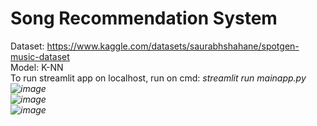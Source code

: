 # Song Recommendation System
Dataset: https://www.kaggle.com/datasets/saurabhshahane/spotgen-music-dataset <br/>
Model: K-NN<br/>
To run streamlit app on localhost, run on cmd: <i>streamlit run mainapp.py<br/>
![image](https://user-images.githubusercontent.com/102611060/206890644-b117597a-61ea-4bd0-974e-3fd7f7c219d6.png)<br/>
![image](https://github.com/hatrg01/ds-song-recomendation/assets/102611060/a240eb19-fabd-4109-b17c-d5507b7d65db)<br/>
![image](https://github.com/hatrg01/ds-song-recomendation/assets/102611060/87bf80f7-fe02-4c9e-9e5c-c843991ee41e)

